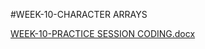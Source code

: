 #WEEK-10-CHARACTER ARRAYS

[WEEK-10-PRACTICE SESSION CODING.docx](https://github.com/user-attachments/files/18419830/WEEK-10-PRACTICE.SESSION.CODING.docx)

